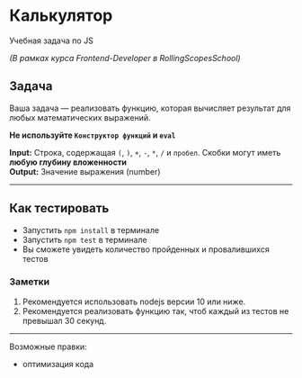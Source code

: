 # Калькулятор
Учебная задача по JS

*(В рамках курса Frontend-Developer в RollingScopesSchool)*

## Задача

Ваша задача — реализовать функцию, которая вычисляет результат для любых математических выражений.


**Не используйте `Конструктор функций` и `eval`**  

**Input:** Строка, содержащая `(`, `)`, `+`, `-`, `*`, `/` и `пробел`. Скобки могут иметь **любую глубину вложенности**  
**Output:** Значение выражения (number)

---

## Как тестировать

- Запустить `npm install` в терминале
- Запустить `npm test` в терминале
- Вы сможете увидеть количество пройденных и провалившихся тестов

### Заметки
1. Рекомендуется использовать nodejs версии 10 или ниже.
2. Рекомендуется реализовать функцию так, чтоб каждый из тестов не превышал 30 секунд.

---

Возможные правки:
- оптимизация кода
